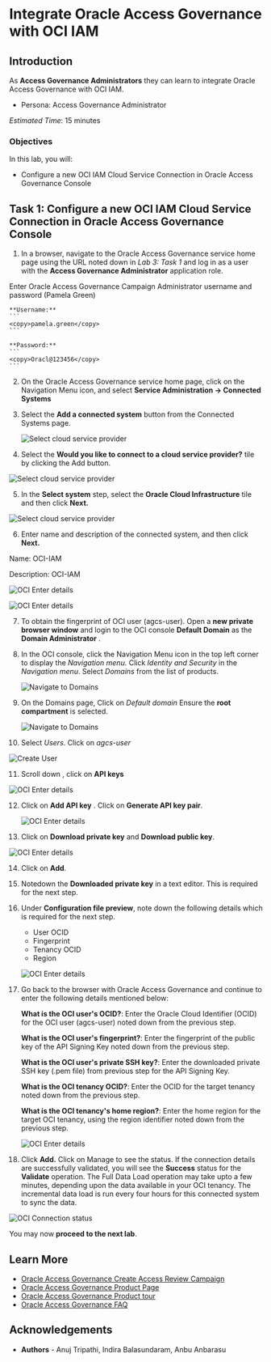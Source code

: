 # Integrate Oracle Access Governance with OCI IAM 

## Introduction

As **Access Governance Administrators** they can learn to integrate Oracle Access Governance with OCI IAM. 


* Persona: Access Governance Administrator

*Estimated Time*: 15 minutes

### Objectives

In this lab, you will:

* Configure a new OCI IAM Cloud Service Connection in Oracle Access Governance Console


## Task 1: Configure a new OCI IAM Cloud Service Connection in Oracle Access Governance Console


1.  In a browser, navigate to the Oracle Access Governance service home page using the URL noted down in *Lab 3: Task 1* and log in as a user with the **Access Governance Administrator** application role. 

  Enter Oracle Access Governance Campaign Administrator username and password (Pamela Green)

    **Username:**
    ```
    <copy>pamela.green</copy>
    ```

    **Password:**
    ```
    <copy>Oracl@123456</copy>
    ```

2.  On the Oracle Access Governance service home page, click on the Navigation Menu icon, and select **Service Administration → Connected Systems**

3. Select the **Add a connected system** button from the Connected Systems page.

      ![Select cloud service provider](images/add-system.png)

4.  Select the **Would you like to connect to a cloud service provider?** tile by clicking the Add button.
 
  ![Select cloud service provider](images/select-cloud-provider.png)

    

5. In the **Select system** step, select the **Oracle Cloud Infrastructure** tile and then click **Next.**

  ![Select cloud service provider](images/select-oci.png)

6. Enter name  and description of the connected system, and then click **Next.**

  Name: OCI-IAM
  
  Description: OCI-IAM

  ![OCI Enter details](images/enter-oci-system-name.png)


  ![OCI Enter details](images/enter-data.png)


7. To obtain the fingerprint of OCI user (agcs-user). Open a **new private browser window** and login to the OCI console **Default Domain** as the **Domain Administrator** . 


8. In the OCI console, click the Navigation Menu icon in the top left corner to display the *Navigation menu.* Click *Identity and Security* in the *Navigation menu*. Select *Domains* from the list of products.

    ![Navigate to Domains](images/navigate-domains.png)

9. On the Domains page, Click on *Default domain* 
   Ensure the **root compartment** is selected. 

    ![Navigate to Domains](images/default-domain.png)

10. Select *Users*. Click on *agcs-user*

  ![Create User](images/select-users.png)
  
11. Scroll down , click on **API keys**

  ![OCI Enter details](images/api.png)

12. Click on **Add API key** . Click on **Generate API key pair**. 
  
    ![OCI Enter details](images/add-api-key.png)
  
13. Click on **Download private key** and **Download public key**. 

  ![OCI Enter details](images/click-add.png)
  
14. Click on **Add**. 

15. Notedown the **Downloaded private key** in a text editor. This is required for the next step. 


16. Under **Configuration file preview**, note down the following details which is required for the next step. 

    - User OCID
    - Fingerprint 
    - Tenancy OCID 
    - Region 

    ![OCI Enter details](images/config-file.png)

17. Go back to the browser with Oracle Access Governance and continue to  enter the following details mentioned below: 

    **What is the OCI user's OCID?**: Enter the Oracle Cloud Identifier (OCID) for the OCI user (agcs-user) noted down from the previous step. 

    **What is the OCI user's fingerprint?**: Enter the fingerprint of the public key of the API   Signing Key  noted down from the previous step.

    **What is the OCI user's private SSH key?**: Enter the downloaded private SSH key (.pem file) from previous step for the API Signing Key. 


    **What is the OCI tenancy OCID?**: Enter the OCID for the target tenancy  noted down from the previous step.

    **What is the OCI tenancy's home region?**: Enter the home region for the target OCI tenancy, using the region identifier noted down from the previous step.

    ![OCI Enter details](images/details-entered.png)

18. Click **Add.** Click on Manage to see the status. If the connection details are successfully validated, you will see the **Success** status for the **Validate** operation. The Full Data Load operation may take upto a few minutes, depending upon the data available in your OCI tenancy. The incremental data load is run every four hours for this connected system to sync the data.

  ![OCI Connection status](images/oci-connection-status.png)


  You may now **proceed to the next lab**. 

## Learn More

* [Oracle Access Governance Create Access Review Campaign](https://docs.oracle.com/en/cloud/paas/access-governance/pdapg/index.html)
* [Oracle Access Governance Product Page](https://www.oracle.com/security/cloud-security/access-governance/)
* [Oracle Access Governance Product tour](https://www.oracle.com/webfolder/s/quicktours/paas/pt-sec-access-governance/index.html)
* [Oracle Access Governance FAQ](https://www.oracle.com/security/cloud-security/access-governance/faq/)

## Acknowledgements
* **Authors** - Anuj Tripathi, Indira Balasundaram, Anbu Anbarasu 